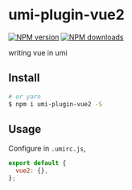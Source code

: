 # umi-plugin-vue2

[![NPM version](https://img.shields.io/npm/v/umi-plugin-vue2.svg?style=flat)](https://npmjs.org/package/umi-plugin-vue2) [![NPM downloads](http://img.shields.io/npm/dm/umi-plugin-vue2.svg?style=flat)](https://npmjs.org/package/umi-plugin-vue2)

writing vue in umi

## Install

```bash
# or yarn
$ npm i umi-plugin-vue2 -S
```

## Usage

Configure in `.umirc.js`,

```js
export default {
  vue2: {},
};
```
